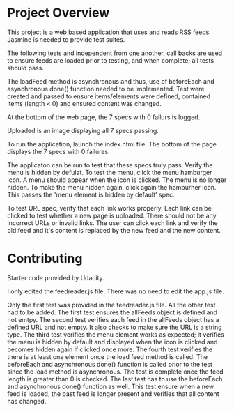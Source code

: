 # Project Overview

This project is a web based application that uses and reads RSS feeds. Jasmine is needed to provide test suites. 

The following tests and independent from one another, call backs are used to ensure feeds are loaded prior to testing, and when complete; all tests should pass. 

The loadFeed method is asynchronous and thus, use of beforeEach and asynchronous done() function needed to be implemented. Test were created and passed to ensure items/elements were defined, contained items (length < 0) and ensured content was changed.

At the bottom of the web page, the 7 specs with 0 failurs is logged. 

Uploaded is an image displaying all 7 specs passing. 

To run the application, launch the index.html file. The bottom of the page displays the 7 specs with 0 failures. 

The applicaton can be run to test that these specs truly pass. Verify the menu is hidden by defulat. To test the menu, click the menu hamburger icon. A menu should appear when the icon is clicked. The menu is no longer hidden. To make the menu hidden again, click again the hamburher icon. This passes the 'menu element is hidden by default' spec.

To test URL spec, verify that each link works properly. Each link can be clicked to test whether a new page is uploaded. There should not be any incorrect URLs or invalid links. The user can click each link and verify the old feed and it's content is replaced by the new feed and the new content. 


# Contributing

Starter code provided by Udacity. 

I only edited the feedreader.js file. There was no need to edit the app.js file.

Only the first test was provided in the feedreader.js file. All the other test had to be added. The first test ensures the allFeeds object is defined and not emtpy. The second test verifies each feed in the allFeeds object has a defined URL and not empty. It also checks to make sure the URL is a string type. The third test verifies the menu element works as expected; it verifies the menu is hidden by default and displayed when the icon is clicked and becomes hidden again if clicked once more. The fourth test verifies the there is at least one element once the load feed method is called. The beforeEach and asynchronous done() function is called prior to the test since the load method is asynchronous. The test is complete once the feed length is greater than 0 is checked. The last test has to use the beforeEach and asynchronous done() function as well. This test ensure when a new feed is loaded, the past feed is longer present and verifies that all content has changed. 
